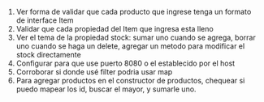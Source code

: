 1. Ver forma de validar que cada producto que ingrese tenga un formato de interface Item
2. Validar que cada propiedad del Item que ingresa esta lleno
3. Ver el tema de la propiedad stock: sumar uno cuando se agrega, borrar uno cuando se haga un delete, agregar un metodo para modificar el stock directamente
4. Configurar para que use puerto 8080 o el establecido por el host
5. Corroborar si donde usé filter podria usar map
6. Para agregar productos en el constructor de productos, chequear si puedo mapear los id, buscar el mayor, y sumarle uno.